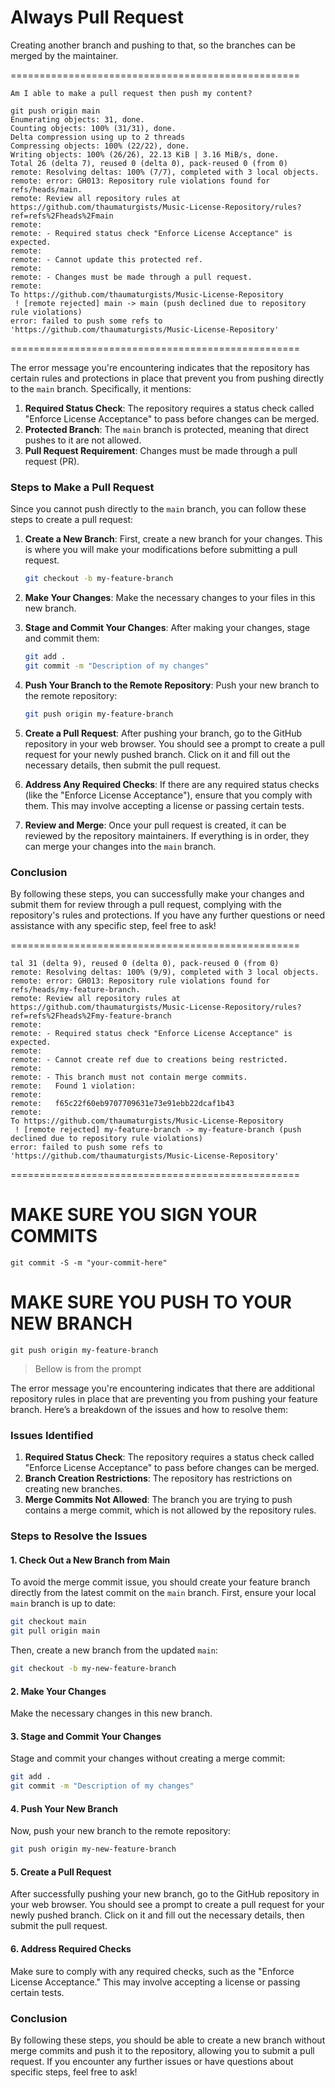 # Always Pull Request
Creating another branch and pushing to that, so the branches can be merged by the maintainer.

==================================================
```
Am I able to make a pull request then push my content?

git push origin main
Enumerating objects: 31, done.
Counting objects: 100% (31/31), done.
Delta compression using up to 2 threads
Compressing objects: 100% (22/22), done.
Writing objects: 100% (26/26), 22.13 KiB | 3.16 MiB/s, done.
Total 26 (delta 7), reused 0 (delta 0), pack-reused 0 (from 0)
remote: Resolving deltas: 100% (7/7), completed with 3 local objects.
remote: error: GH013: Repository rule violations found for refs/heads/main.
remote: Review all repository rules at https://github.com/thaumaturgists/Music-License-Repository/rules?ref=refs%2Fheads%2Fmain
remote: 
remote: - Required status check "Enforce License Acceptance" is expected.
remote: 
remote: - Cannot update this protected ref.
remote: 
remote: - Changes must be made through a pull request.
remote: 
To https://github.com/thaumaturgists/Music-License-Repository
 ! [remote rejected] main -> main (push declined due to repository rule violations)
error: failed to push some refs to 'https://github.com/thaumaturgists/Music-License-Repository'
```
==================================================

The error message you're encountering indicates that the repository has certain rules and protections in place that prevent you from pushing directly to the `main` branch. Specifically, it mentions:

1. **Required Status Check**: The repository requires a status check called "Enforce License Acceptance" to pass before changes can be merged.
2. **Protected Branch**: The `main` branch is protected, meaning that direct pushes to it are not allowed.
3. **Pull Request Requirement**: Changes must be made through a pull request (PR).

### Steps to Make a Pull Request

Since you cannot push directly to the `main` branch, you can follow these steps to create a pull request:

1. **Create a New Branch**:
   First, create a new branch for your changes. This is where you will make your modifications before submitting a pull request.
   ```bash
   git checkout -b my-feature-branch
   ```

2. **Make Your Changes**:
   Make the necessary changes to your files in this new branch.

3. **Stage and Commit Your Changes**:
   After making your changes, stage and commit them:
   ```bash
   git add .
   git commit -m "Description of my changes"
   ```

4. **Push Your Branch to the Remote Repository**:
   Push your new branch to the remote repository:
   ```bash
   git push origin my-feature-branch
   ```

5. **Create a Pull Request**:
   After pushing your branch, go to the GitHub repository in your web browser. You should see a prompt to create a pull request for your newly pushed branch. Click on it and fill out the necessary details, then submit the pull request.

6. **Address Any Required Checks**:
   If there are any required status checks (like the "Enforce License Acceptance"), ensure that you comply with them. This may involve accepting a license or passing certain tests.

7. **Review and Merge**:
   Once your pull request is created, it can be reviewed by the repository maintainers. If everything is in order, they can merge your changes into the `main` branch.

### Conclusion
By following these steps, you can successfully make your changes and submit them for review through a pull request, complying with the repository's rules and protections. If you have any further questions or need assistance with any specific step, feel free to ask!

==================================================
```
tal 31 (delta 9), reused 0 (delta 0), pack-reused 0 (from 0)
remote: Resolving deltas: 100% (9/9), completed with 3 local objects.
remote: error: GH013: Repository rule violations found for refs/heads/my-feature-branch.
remote: Review all repository rules at https://github.com/thaumaturgists/Music-License-Repository/rules?ref=refs%2Fheads%2Fmy-feature-branch
remote: 
remote: - Required status check "Enforce License Acceptance" is expected.
remote: 
remote: - Cannot create ref due to creations being restricted.
remote: 
remote: - This branch must not contain merge commits.
remote:   Found 1 violation:
remote: 
remote:   f65c22f60eb9707709631e73e91ebb22dcaf1b43
remote: 
To https://github.com/thaumaturgists/Music-License-Repository
 ! [remote rejected] my-feature-branch -> my-feature-branch (push declined due to repository rule violations)
error: failed to push some refs to 'https://github.com/thaumaturgists/Music-License-Repository'
```
==================================================

# MAKE SURE YOU SIGN YOUR COMMITS
```
git commit -S -m "your-commit-here"
```
# MAKE SURE YOU PUSH TO YOUR NEW BRANCH
```
git push origin my-feature-branch
```

> Bellow is from the prompt

The error message you're encountering indicates that there are additional repository rules in place that are preventing you from pushing your feature branch. Here’s a breakdown of the issues and how to resolve them:

### Issues Identified

1. **Required Status Check**: The repository requires a status check called "Enforce License Acceptance" to pass before changes can be merged.
2. **Branch Creation Restrictions**: The repository has restrictions on creating new branches.
3. **Merge Commits Not Allowed**: The branch you are trying to push contains a merge commit, which is not allowed by the repository rules.

### Steps to Resolve the Issues

#### 1. **Check Out a New Branch from Main**
To avoid the merge commit issue, you should create your feature branch directly from the latest commit on the `main` branch. First, ensure your local `main` branch is up to date:

```bash
git checkout main
git pull origin main
```

Then, create a new branch from the updated `main`:

```bash
git checkout -b my-new-feature-branch
```

#### 2. **Make Your Changes**
Make the necessary changes in this new branch.

#### 3. **Stage and Commit Your Changes**
Stage and commit your changes without creating a merge commit:

```bash
git add .
git commit -m "Description of my changes"
```

#### 4. **Push Your New Branch**
Now, push your new branch to the remote repository:

```bash
git push origin my-new-feature-branch
```

#### 5. **Create a Pull Request**
After successfully pushing your new branch, go to the GitHub repository in your web browser. You should see a prompt to create a pull request for your newly pushed branch. Click on it and fill out the necessary details, then submit the pull request.

#### 6. **Address Required Checks**
Make sure to comply with any required checks, such as the "Enforce License Acceptance." This may involve accepting a license or passing certain tests.

### Conclusion
By following these steps, you should be able to create a new branch without merge commits and push it to the repository, allowing you to submit a pull request. If you encounter any further issues or have questions about specific steps, feel free to ask!
